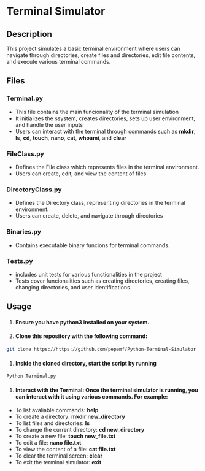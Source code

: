 # Terminal Simulator

## Description
This project simulates a basic terminal environment where users can navigate through directories, create files and directories, edit file contents, and execute various terminal commands.

## Files
### Terminal.py
* This file contains the main funcionality of the terminal simulation
* It initializes the ssystem, creates directories, sets up user environment, and handle the user inputs
* Users can interact with the terminal through commands such as **mkdir**, **ls**, **cd**, **touch**, **nano**, **cat**, **whoami**, and **clear**

### FileClass.py
* Defines the File class which represents files in the terminal environment.
* Users can create, edit, and view the content of files

### DirectoryClass.py
* Defines the Directory class, representing directories in the terminal environment.
* Users can create, delete, and navigate through directories

### Binaries.py
* Contains executable binary funcions for terminal commands.

### Tests.py
* includes unit tests for various functionalities in the project
* Tests cover funcionalities such as creating directories, creating files, changing directories, and user identifications.

## Usage
1. #### Ensure you have python3 installed on your system.
2. #### Clone this repository with the following command:
```bash
git clone https://https://github.com/pepemf/Python-Terminal-Simulator
```
1. #### Inside the cloned directory, start the script by running
```bash
Python Terminal.py
```
1. #### Interact with the Terminal: Once the terminal simulator is running, you can interact with it using various commands. For example:
* To list avaliable commands: **help**
* To create a directory: **mkdir new_directory**
* To list files and directories: **ls**
* To change the current directory: **cd new_directory**
* To create a new file: **touch new_file.txt**
* To edit a file: **nano file.txt**
* To view the content of a file: **cat file.txt**
* To clear the terminal screen: **clear**
* To exit the terminal simulator: **exit**
